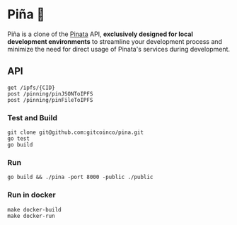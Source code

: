 # Piña 🍍

Piña is a clone of the [Pinata](https://www.pinata.cloud/) API,
**exclusively designed for local development environments** to streamline your development process and minimize
the need for direct usage of Pinata's services during development.

## API

```
get /ipfs/{CID}
post /pinning/pinJSONToIPFS
post /pinning/pinFileToIPFS
```

### Test and Build

```
git clone git@github.com:gitcoinco/pina.git
go test
go build
```

### Run

`go build && ./pina -port 8000 -public ./public`

### Run in docker

```
make docker-build
make docker-run
```
